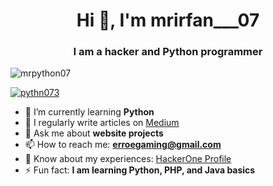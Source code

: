 

<h1 align="center">Hi 👋, I'm mrirfan___07</h1>
<h3 align="center">I am a hacker and Python programmer</h3>


<p align="left">
  <img src="https://komarev.com/ghpvc/?username=mrirfan07&label=Profile%20views&color=0e75b6&style=flat" alt="mrpython07" />
</p>

<p align="left">
  <a href="https://twitter.com/pythn073" target="blank">
    <img src="https://img.shields.io/twitter/follow/pythn073?logo=twitter&style=for-the-badge" alt="pythn073" />
  </a>
</p>

- 🌱 I’m currently learning **Python**  
- 📝 I regularly write articles on [Medium](https://medium.com/@mr07python/)  
- 💬 Ask me about **website projects**  
- 📫 How to reach me: **erroegaming@gmail.com**  
- 📄 Know about my experiences: [HackerOne Profile](https://hackerone.com/mrirfan__07)  
- ⚡ Fun fact: **I am learning Python, PHP, and Java basics**
